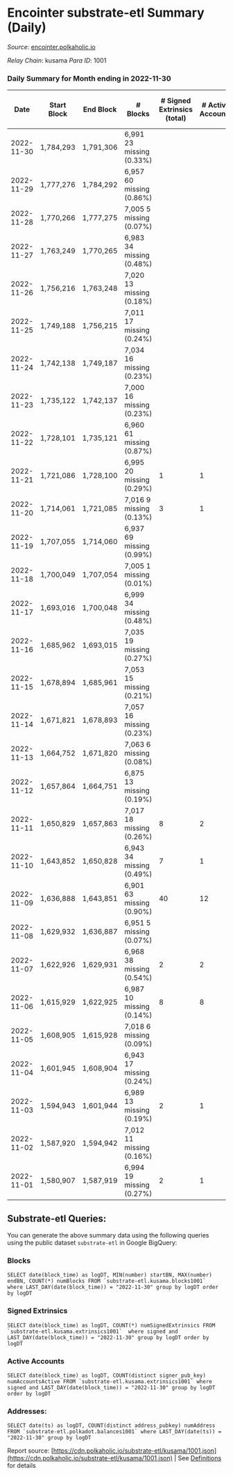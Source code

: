 # Encointer substrate-etl Summary (Daily)

_Source_: [encointer.polkaholic.io](https://encointer.polkaholic.io)

*Relay Chain*: kusama
*Para ID*: 1001



### Daily Summary for Month ending in 2022-11-30


| Date | Start Block | End Block | # Blocks | # Signed Extrinsics (total) | # Active Accounts | # Passive | # New | # Addresses with Balances | # Events | # Transfers | # XCM Transfers In | # XCM Transfers Out |
| ---- | ----------- | --------- | -------- | --------------------------- | ----------------- | --------- | ----- | ------------------------- | -------- | ----------- | ------------------ | ------------------- |
| 2022-11-30 | 1,784,293 | 1,791,306 | 6,991 23 missing (0.33%) |  |  |  |  | 825 | 13,982 |   |   |   |
| 2022-11-29 | 1,777,276 | 1,784,292 | 6,957 60 missing (0.86%) |  |  |  |  | 823 | 13,921 |   | 1 ($0.27) |   |
| 2022-11-28 | 1,770,266 | 1,777,275 | 7,005 5 missing (0.07%) |  |  |  |  | 821 | 14,016 |   |   |   |
| 2022-11-27 | 1,763,249 | 1,770,265 | 6,983 34 missing (0.48%) |  |  |  |  |  | 13,966 |   |   |   |
| 2022-11-26 | 1,756,216 | 1,763,248 | 7,020 13 missing (0.18%) |  |  |  |  | 814 | 14,046 |   | 1 ($2.67) |   |
| 2022-11-25 | 1,749,188 | 1,756,215 | 7,011 17 missing (0.24%) |  |  |  |  | 813 | 14,022 |   |   |   |
| 2022-11-24 | 1,742,138 | 1,749,187 | 7,034 16 missing (0.23%) |  |  |  |  | 807 | 14,068 |   |   |   |
| 2022-11-23 | 1,735,122 | 1,742,137 | 7,000 16 missing (0.23%) |  |  |  |  | 805 | 14,000 |   |   |   |
| 2022-11-22 | 1,728,101 | 1,735,121 | 6,960 61 missing (0.87%) |  |  |  |  |  | 13,920 |   |   |   |
| 2022-11-21 | 1,721,086 | 1,728,100 | 6,995 20 missing (0.29%) | 1 | 1 |  |  |  | 14,010 |   |   |   |
| 2022-11-20 | 1,714,061 | 1,721,085 | 7,016 9 missing (0.13%) | 3 | 1 |  |  |  | 14,038 |   |   |   |
| 2022-11-19 | 1,707,055 | 1,714,060 | 6,937 69 missing (0.99%) |  |  |  |  |  | 13,875 |   |   |   |
| 2022-11-18 | 1,700,049 | 1,707,054 | 7,005 1 missing (0.01%) |  |  |  |  |  | 14,013 |   |   |   |
| 2022-11-17 | 1,693,016 | 1,700,048 | 6,999 34 missing (0.48%) |  |  |  |  |  | 13,998 |   |   |   |
| 2022-11-16 | 1,685,962 | 1,693,015 | 7,035 19 missing (0.27%) |  |  |  |  | 763 | 14,070 |   |   |   |
| 2022-11-15 | 1,678,894 | 1,685,961 | 7,053 15 missing (0.21%) |  |  |  |  | 762 | 14,109 |   |   |   |
| 2022-11-14 | 1,671,821 | 1,678,893 | 7,057 16 missing (0.23%) |  |  |  |  | 760 | 14,114 |   |   |   |
| 2022-11-13 | 1,664,752 | 1,671,820 | 7,063 6 missing (0.08%) |  |  |  |  |  | 14,126 |   |   |   |
| 2022-11-12 | 1,657,864 | 1,664,751 | 6,875 13 missing (0.19%) |  |  |  |  |  | 13,750 |   |   |   |
| 2022-11-11 | 1,650,829 | 1,657,863 | 7,017 18 missing (0.26%) | 8 | 2 |  |  | 756 | 14,097 |   |   |   |
| 2022-11-10 | 1,643,852 | 1,650,828 | 6,943 34 missing (0.49%) | 7 | 1 |  |  |  | 13,900 |   |   |   |
| 2022-11-09 | 1,636,888 | 1,643,851 | 6,901 63 missing (0.90%) | 40 | 12 |  |  |  | 13,906 |   |   |   |
| 2022-11-08 | 1,629,932 | 1,636,887 | 6,951 5 missing (0.07%) |  |  |  |  |  | 13,905 |   |   |   |
| 2022-11-07 | 1,622,926 | 1,629,931 | 6,968 38 missing (0.54%) | 2 | 2 |  |  |  | 13,942 |   |   |   |
| 2022-11-06 | 1,615,929 | 1,622,925 | 6,987 10 missing (0.14%) | 8 | 8 |  |  |  | 13,998 |   |   |   |
| 2022-11-05 | 1,608,905 | 1,615,928 | 7,018 6 missing (0.09%) |  |  |  |  |  | 14,036 |   |   |   |
| 2022-11-04 | 1,601,945 | 1,608,904 | 6,943 17 missing (0.24%) |  |  |  |  | 724 | 13,896 |   | 2 ($38.64) |   |
| 2022-11-03 | 1,594,943 | 1,601,944 | 6,989 13 missing (0.19%) | 2 | 1 |  |  | 722 | 13,985 |   |   |   |
| 2022-11-02 | 1,587,920 | 1,594,942 | 7,012 11 missing (0.16%) |  |  |  |  | 722 | 14,024 |   |   |   |
| 2022-11-01 | 1,580,907 | 1,587,919 | 6,994 19 missing (0.27%) | 2 | 1 |  |  | 722 | 13,995 |   |   |   |

## Substrate-etl Queries:
You can generate the above summary data using the following queries using the public dataset `substrate-etl` in Google BigQuery:


### Blocks
```
SELECT date(block_time) as logDT, MIN(number) startBN, MAX(number) endBN, COUNT(*) numBlocks FROM `substrate-etl.kusama.blocks1001`  where LAST_DAY(date(block_time)) = "2022-11-30" group by logDT order by logDT
```


### Signed Extrinsics
```
SELECT date(block_time) as logDT, COUNT(*) numSignedExtrinsics FROM `substrate-etl.kusama.extrinsics1001`  where signed and LAST_DAY(date(block_time)) = "2022-11-30" group by logDT order by logDT
```


### Active Accounts
```
SELECT date(block_time) as logDT, COUNT(distinct signer_pub_key) numAccountsActive FROM `substrate-etl.kusama.extrinsics1001` where signed and LAST_DAY(date(block_time)) = "2022-11-30" group by logDT order by logDT
```


### Addresses:
```
SELECT date(ts) as logDT, COUNT(distinct address_pubkey) numAddress FROM `substrate-etl.polkadot.balances1001` where LAST_DAY(date(ts)) = "2022-11-30" group by logDT
```



Report source: [https://cdn.polkaholic.io/substrate-etl/kusama/1001.json](https://cdn.polkaholic.io/substrate-etl/kusama/1001.json) | See [Definitions](/DEFINITIONS.md) for details
